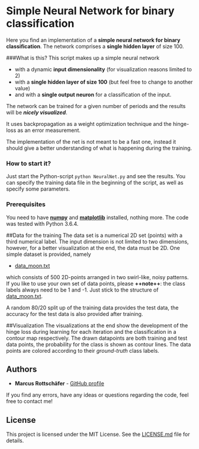 # Simple Neural Network for binary classification

Here you find an implementation of a **simple neural network for binary classification**. The network comprises a **single hidden layer** of size 100.

###What is this?
This script makes up a simple neural network

-	with a dynamic **input dimensionality** (for visualization reasons limited to 2)
-	with a **single hidden layer of size 100** (but feel free to change to another value)
-	and with a **single output neuron** for a classification of the input.

The network can be trained for a given number of periods and the results will be ***nicely visualized***. 

It uses backpropagation as a weight optimization technique and the hinge-loss as an error measurement.

The implementation of the net is not meant to be a fast one, instead it should give a better understanding of what is happening during the training.

### How to start it?

Just start the Python-script `python NeuralNet.py` and see the results. You can specify the training data file in the beginning of the script, as well as specify some parameters.

### Prerequisites

You need to have **[numpy](http://www.numpy.org/)** and **[matplotlib](https://matplotlib.org/)** installed, nothing more. The code was tested with Python 3.6.4.

##Data for the training
The data set is a numerical 2D set (points) with a third numerical label. The input dimension is not limited to two dimensions, however, for a better visualization at the end, the data must be 2D. One simple dataset is provided, namely

- [data_moon.txt](/data/data_moo.txt)

which consists of 500 2D-points arranged in two swirl-like, noisy patterns. If you like to use your own set of data points, please **++note++**: the class labels always need to be 1 and -1. Just stick to the structure of [data_moon.txt](/data/data_moo.txt).

A random 80/20 split up of the training data provides the test data, the accuracy for the test data is also provided after training.

##Visualization
The visualizations at the end show the development of the hinge loss during learning for each iteration and the classification in a contour map respectively. The drawn datapoints are both training and test data points, the probability for the class is shown as contour lines. 
The data points are colored according to their *ground-truth* class labels.


## Authors
* **Marcus Rottschäfer** - [GitHub profile](https://github.com/shukali)

If you find any errors, have any ideas or questions regarding the code, feel free to contact me!


## License
This project is licensed under the MIT License. See the [LICENSE.md](LICENSE.md) file for details.
